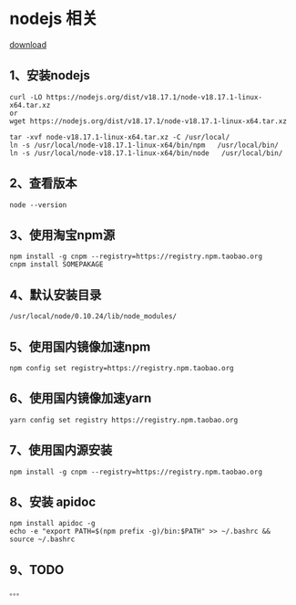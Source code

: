# nodejs 相关

[download](https://nodejs.org/zh-cn/download)

## 1、安装nodejs
```
curl -LO https://nodejs.org/dist/v18.17.1/node-v18.17.1-linux-x64.tar.xz
or
wget https://nodejs.org/dist/v18.17.1/node-v18.17.1-linux-x64.tar.xz

tar -xvf node-v18.17.1-linux-x64.tar.xz -C /usr/local/
ln -s /usr/local/node-v18.17.1-linux-x64/bin/npm   /usr/local/bin/ 
ln -s /usr/local/node-v18.17.1-linux-x64/bin/node   /usr/local/bin/
```
## 2、查看版本
```
node --version
```
## 3、使用淘宝npm源
```
npm install -g cnpm --registry=https://registry.npm.taobao.org
cnpm install SOMEPAKAGE
```
## 4、默认安装目录
```
/usr/local/node/0.10.24/lib/node_modules/
```

## 5、使用国内镜像加速npm

```
npm config set registry=https://registry.npm.taobao.org
```

## 6、使用国内镜像加速yarn

```
yarn config set registry https://registry.npm.taobao.org
```

## 7、使用国内源安装

```
npm install -g cnpm --registry=https://registry.npm.taobao.org
```

## 8、安装 apidoc 

```
npm install apidoc -g
echo -e "export PATH=$(npm prefix -g)/bin:$PATH" >> ~/.bashrc && source ~/.bashrc
```

## 9、TODO

```
。。。
```

